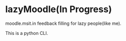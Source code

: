# lazyMoodle(In Progress)
moodle.msit.in feedback filling for lazy people(like me). 

This is a python CLI.

